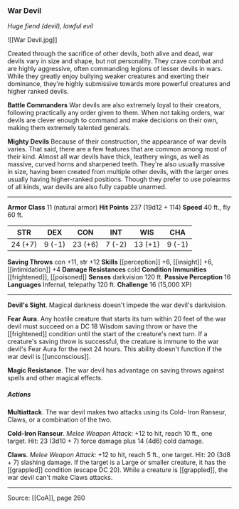 ### War Devil
_Huge fiend (devil), lawful evil_

![[War Devil.jpg]]

Created through the sacrifice of other devils, both alive and dead, war devils vary in size and shape, but not personality. They crave combat and are highly aggressive, often commanding legions of lesser devils in wars. While they greatly enjoy bullying weaker creatures and exerting their dominance, they're highly submissive towards more powerful creatures and higher ranked devils.

**Battle Commanders** War devils are also extremely loyal to their creators, following practically any order given to them. When not taking orders, war devils are clever enough to command and make decisions on their own, making them extremely talented generals.


**Mighty Devils** Because of their construction, the appearance of war devils varies. That said, there are a few features that are common among most of their kind. Almost all war devils have thick, leathery wings, as well as massive, curved horns and sharpened teeth. They're also usually massive in size, having been created from multiple other devils, with the larger ones usually having higher-ranked positions. Though they prefer to use polearms of all kinds, war devils are also fully capable unarmed.




---

**Armor Class** 11 (natural armor)
**Hit Points** 237 (19d12 + 114)
**Speed** 40 ft., fly 60 ft.

| STR     | DEX     | CON     | INT     | WIS     | CHA     |
|---------|---------|---------|---------|---------|---------|
| 24 (+7) | 9 (-1) | 23 (+6) | 7 (-2) | 13 (+1) | 9 (-1) |

**Saving Throws** con +11, str +12
**Skills** [[perception]] +6, [[insight]] +6, [[intimidation]] +4
**Damage Resistances** cold
**Condition Immunities** [[frightened]], [[poisoned]]
**Senses** darkvision 120 ft.
**Passive Perception** 16
**Languages** Infernal, telepathy 120 ft.
**Challenge** 16 (15,000 XP)

---

**Devil's Sight**. Magical darkness doesn't impede the war devil's darkvision.

**Fear Aura**. Any hostile creature that starts its turn within 20 feet of the war devil must succeed on a DC 18 Wisdom saving throw or have the [[frightened]] condition until the start of the creature's next turn. If a creature's saving throw is successful, the creature is immune to the war devil's Fear Aura for the next 24 hours. This ability doesn't function if the war devil is [[unconscious]].

**Magic Resistance**. The war devil has advantage on saving throws against spells and other magical effects.

##### Actions
**Multiattack**. The war devil makes two attacks using its Cold- Iron Ranseur, Claws, or a combination of the two.

**Cold-Iron Ranseur**. _Melee Weapon Attack:_ +12 to hit, reach 10 ft., one target. Hit: 23 (3d10 + 7) force damage plus 14 (4d6) cold damage.

**Claws**. _Melee Weapon Attack:_ +12 to hit, reach 5 ft., one target. Hit: 20 (3d8 + 7) slashing damage. If the target is a Large or smaller creature, it has the [[grappled]] condition (escape DC 20). While a creature is [[grappled]], the war devil can't make Claws attacks.


---

Source: [[CoA]], page 260